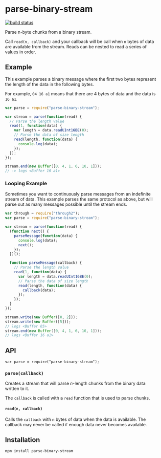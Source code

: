 # parse-binary-stream

[![build status](https://secure.travis-ci.org/parshap/parse-binary-stream.svg?branch=master)](http://travis-ci.org/parshap/parse-binary-stream)

Parse n-byte chunks from a binary stream.

Call `read(n, callback)` and your callback will be call when `n` bytes
of data are available from the stream. Reads can be nested to read a
series of values in order.

## Example

This example parses a binary message where the first two bytes represent
the length of the data in the following bytes.

For example, `04 16 a1` means that there are 4 bytes of data and the
data is `16 a1`.

```js
var parse = require("parse-binary-stream");

var stream = parse(function(read) {
  // Parse the length value
  read(1, function(data) {
    var length = data.readUInt16BE(0);
    // Parse the data of size length
    read(length, function(data) {
      console.log(data);
    });
  });
});

stream.end(new Buffer([0, 4, 1, 6, 10, 1]));
// -> logs <Buffer 16 a1>
```

### Looping Example

Sometimes you want to continuously parse messages from an indefinite
stream of data. This example parses the same protocol as above, but will
parse out as many messages possible until the stream ends.

```js
var through = require("through2");
var parse = require("parse-binary-stream");

var stream = parse(function(read) {
  (function next() {
    parseMessage(function(data) {
      console.log(data);
      next();
    });
  })();

  function parseMessage(callback) {
    // Parse the length value
    read(1, function(data) {
      var length = data.readUInt16BE(0);
      // Parse the data of size length
      read(length, function(data) {
        callback(data);
      });
    });
  }
});

stream.write(new Buffer([0, 2]));
stream.write(new Buffer([5]));
// logs <Buffer 05>
stream.end(new Buffer([0, 4, 1, 6, 10, 1]));
// logs <Buffer 16 a1>

```

## API

```
var parse = require("parse-binary-stream");
```

### `parse(callback)`

Creates a stream that will parse *n*-length chunks from the binary data
written to it.

The `callback` is called with a `read` function that is used to parse
chunks.

#### `read(n, callback)`

Calls the `callback` with `n` bytes of data when the data is available.
The callback may never be called if enough data never becomes available.

## Installation

```
npm install parse-binary-stream
```
